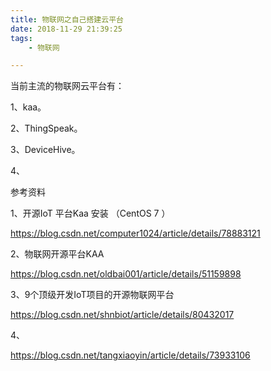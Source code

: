 ```yaml
---
title: 物联网之自己搭建云平台
date: 2018-11-29 21:39:25
tags:
	- 物联网

---
```




当前主流的物联网云平台有：

1、kaa。

2、ThingSpeak。

3、DeviceHive。

4、





参考资料

1、开源IoT 平台Kaa 安装 （CentOS 7 ）

https://blog.csdn.net/computer1024/article/details/78883121

2、物联网开源平台KAA

https://blog.csdn.net/oldbai001/article/details/51159898

3、9个顶级开发IoT项目的开源物联网平台

https://blog.csdn.net/shnbiot/article/details/80432017

4、

https://blog.csdn.net/tangxiaoyin/article/details/73933106